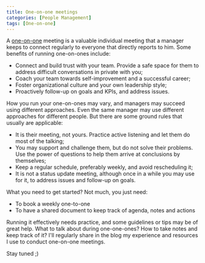 ```yaml
---
title: One-on-one meetings
categories: [People Management]
tags: [One-on-one]
---
```


A [one-on-one](/mgmt/people/one-on-ones) meeting is a valuable individual meeting that a manager keeps to connect regularly to everyone that directly reports to him. Some benefits of running one-on-ones include:

- Connect and build trust with your team. Provide a safe space for them to address difficult conversations in private with you;
- Coach your team towards self-improvement and a successful career;
- Foster organizational culture and your own leadership style;
- Proactively follow-up on goals and KPIs, and address issues.

How you run your one-on-ones may vary, and managers may succeed using different approaches. Even the same manager may use different approaches for different people. But there are some ground rules that usually are applicable:

- It is their meeting, not yours. Practice active listening and let them do most of the talking;
- You may support and challenge them, but do not solve their problems. Use the power of questions to help them arrive at conclusions by themselves;
- Keep a regular schedule, preferably weekly, and avoid rescheduling it;
- It is not a status update meeting, although once in a while you may use for it, to address issues and follow-up on goals.

What you need to get started? Not much, you just need:

- To book a weekly one-to-one
- To have a shared document to keep track of agenda, notes and actions


Running it effectively needs practice, and some guidelines or tips may be of great help. What to talk about during one-one-ones? How to take notes and keep track of it? I'll regularly share in the blog my experience and resources I use to conduct one-on-one meetings.

Stay tuned ;)